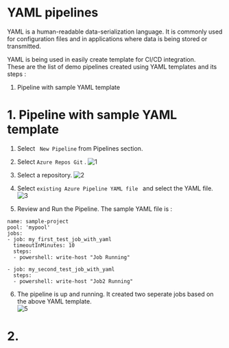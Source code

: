 # YAML pipelines 
<p>YAML is a human-readable data-serialization language. It is commonly used for configuration files and in applications where data is being stored or transmitted.</p> 
YAML is being used in easily create template for CI/CD integration.
<br>These are the list of demo pipelines created using YAML templates and its steps :

1. Pipeline with sample YAML template

# 1. Pipeline with sample YAML template
1. Select ``` New Pipeline``` from Pipelines section.
2. Select ``` Azure Repos Git ```  . 
   ![1](https://user-images.githubusercontent.com/23217592/155377878-cf35219e-f652-4ea9-b2b2-ba63ef1428e1.jpg)

3. Select a repository. 
   ![2](https://user-images.githubusercontent.com/23217592/155377912-c285e2be-6d90-44aa-b142-4140d9a1790d.jpg)

4. Select ```existing Azure Pipeline YAML file ``` and select the YAML file. 
   ![3](https://user-images.githubusercontent.com/23217592/155377938-5049f54d-c855-489f-a26d-ef5e0230db61.jpg)

5. Review and Run the Pipeline. The sample YAML file is :
```
name: sample-project
pool: 'mypool'
jobs:
- job: my_first_test_job_with_yaml
  timeoutInMinutes: 10
  steps:
  - powershell: write-host "Job Running"

- job: my_second_test_job_with_yaml
  steps: 
  - powershell: write-host "Job2 Running"
 ```

 6. The pipeline is up and running. It created two seperate jobs based on the above YAML template.   
    ![5](https://user-images.githubusercontent.com/23217592/155378038-1a0ce3c5-3623-404e-93f5-28ecebf9e33f.jpg)

# 2.
